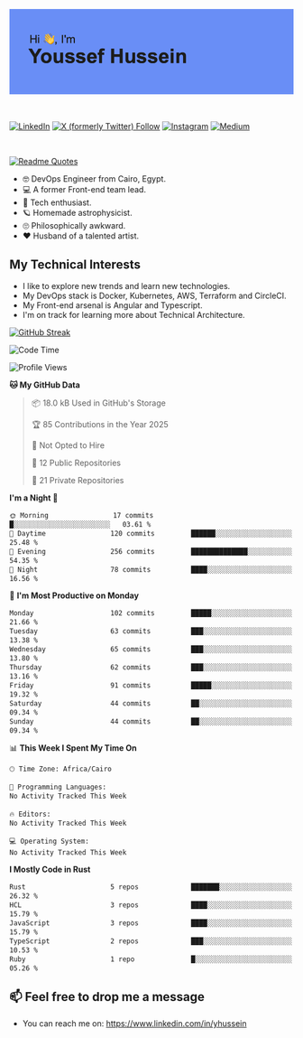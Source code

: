 [![Youssef's GitHub Banner](./assets/youssef-hussein.png)](https://github.com/yorki404)

</br>

[![LinkedIn](https://img.shields.io/badge/linkedin-%230077B5.svg?style=for-the-badge&logo=linkedin&logoColor=white)](https://www.linkedin.com/in/yhussein/)
[![X (formerly Twitter) Follow](https://img.shields.io/twitter/follow/devqikHQ?style=for-the-badge&logo=X&logoColor=White&labelColor=White)](https://twitter.com/devqikHQ)
[![Instagram](https://img.shields.io/badge/devqik-E4405F?style=for-the-badge&logo=Instagram&logoColor=white)](https://instagram.com/devqik)
[![Medium](https://img.shields.io/badge/Medium-12100E?style=for-the-badge&logo=medium&logoColor=white)](https://medium.com/@devqik)

</br>

[![Readme Quotes](https://quotes-github-readme.vercel.app/api?type=horizontal&theme=dark)](https://github.com/piyushsuthar/github-readme-quotes)

- :nerd_face: DevOps Engineer from Cairo, Egypt.
- :computer: A former Front-end team lead.
- :satellite: Tech enthusiast.
- :ringed_planet: Homemade astrophysicist.
- :roll_eyes: Philosophically awkward.
- :heart: Husband of a talented artist.

## My Technical Interests

- I like to explore new trends and learn new technologies.
- My DevOps stack is Docker, Kubernetes, AWS, Terraform and CircleCI.
- My Front-end arsenal is Angular and Typescript.
- I'm on track for learning more about Technical Architecture.

[![GitHub Streak](https://streak-stats.demolab.com/?user=devqik&theme=dark)](https://git.io/streak-stats)

<!--START_SECTION:waka-->
![Code Time](http://img.shields.io/badge/Code%20Time-900%20hrs%2029%20mins-blue)

![Profile Views](http://img.shields.io/badge/Profile%20Views-0-blue)

**🐱 My GitHub Data** 

> 📦 18.0 kB Used in GitHub's Storage 
 > 
> 🏆 85 Contributions in the Year 2025
 > 
> 🚫 Not Opted to Hire
 > 
> 📜 12 Public Repositories 
 > 
> 🔑 21 Private Repositories 
 > 
**I'm a Night 🦉** 

```text
🌞 Morning                17 commits          █░░░░░░░░░░░░░░░░░░░░░░░░   03.61 % 
🌆 Daytime                120 commits         ██████░░░░░░░░░░░░░░░░░░░   25.48 % 
🌃 Evening                256 commits         ██████████████░░░░░░░░░░░   54.35 % 
🌙 Night                  78 commits          ████░░░░░░░░░░░░░░░░░░░░░   16.56 % 
```
📅 **I'm Most Productive on Monday** 

```text
Monday                   102 commits         █████░░░░░░░░░░░░░░░░░░░░   21.66 % 
Tuesday                  63 commits          ███░░░░░░░░░░░░░░░░░░░░░░   13.38 % 
Wednesday                65 commits          ███░░░░░░░░░░░░░░░░░░░░░░   13.80 % 
Thursday                 62 commits          ███░░░░░░░░░░░░░░░░░░░░░░   13.16 % 
Friday                   91 commits          █████░░░░░░░░░░░░░░░░░░░░   19.32 % 
Saturday                 44 commits          ██░░░░░░░░░░░░░░░░░░░░░░░   09.34 % 
Sunday                   44 commits          ██░░░░░░░░░░░░░░░░░░░░░░░   09.34 % 
```


📊 **This Week I Spent My Time On** 

```text
🕑︎ Time Zone: Africa/Cairo

💬 Programming Languages: 
No Activity Tracked This Week

🔥 Editors: 
No Activity Tracked This Week

💻 Operating System: 
No Activity Tracked This Week
```

**I Mostly Code in Rust** 

```text
Rust                     5 repos             ███████░░░░░░░░░░░░░░░░░░   26.32 % 
HCL                      3 repos             ████░░░░░░░░░░░░░░░░░░░░░   15.79 % 
JavaScript               3 repos             ████░░░░░░░░░░░░░░░░░░░░░   15.79 % 
TypeScript               2 repos             ███░░░░░░░░░░░░░░░░░░░░░░   10.53 % 
Ruby                     1 repo              █░░░░░░░░░░░░░░░░░░░░░░░░   05.26 % 
```




<!--END_SECTION:waka-->

## 📫 Feel free to drop me a message
- You can reach me on: https://www.linkedin.com/in/yhussein

